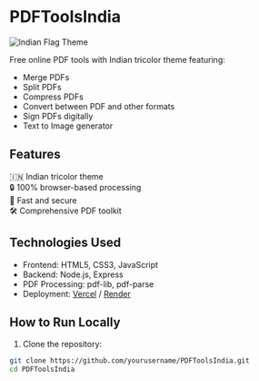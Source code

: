 # PDFToolsIndia

![Indian Flag Theme](public/assets/flag-preview.png)

Free online PDF tools with Indian tricolor theme featuring:

- Merge PDFs
- Split PDFs
- Compress PDFs
- Convert between PDF and other formats
- Sign PDFs digitally
- Text to Image generator

## Features

🇮🇳 Indian tricolor theme  
🔒 100% browser-based processing  
🚀 Fast and secure  
🛠️ Comprehensive PDF toolkit  

## Technologies Used

- Frontend: HTML5, CSS3, JavaScript
- Backend: Node.js, Express
- PDF Processing: pdf-lib, pdf-parse
- Deployment: [Vercel](https://vercel.com) / [Render](https://render.com)

## How to Run Locally

1. Clone the repository:
```bash
git clone https://github.com/yourusername/PDFToolsIndia.git
cd PDFToolsIndia
